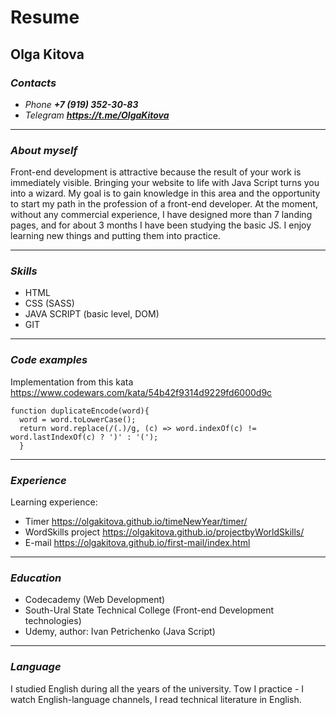 # Resume
## Olga Kitova

### ***Contacts***
+ _Phone_ ***+7 (919) 352-30-83***
+ _Telegram_ ***<https://t.me/OlgaKitova>***

---

### ***About myself***

Front-end development is attractive because the result of your work is immediately visible. Bringing your website to life with Java Script turns you into a wizard.
My goal is to gain knowledge in this area and the opportunity to start my path in the profession of a front-end developer. 
At the moment, without any commercial experience, I have designed more than 7 landing pages, and for about 3 months I have been studying the basic JS. I enjoy learning new things and putting them into practice.

---

### ***Skills***

+ HTML
+ CSS (SASS)
+ JAVA SCRIPT (basic level, DOM)
+ GIT

---

### ***Code examples***

Implementation from this kata <https://www.codewars.com/kata/54b42f9314d9229fd6000d9c>

```
function duplicateEncode(word){
  word = word.toLowerCase();
  return word.replace(/(.)/g, (c) => word.indexOf(c) != word.lastIndexOf(c) ? ')' : '(');
  }
  ```
---

### ***Experience***

Learning experience:
+  Timer <https://olgakitova.github.io/timeNewYear/timer/>
+  WordSkills project <https://olgakitova.github.io/projectbyWorldSkills/>
+  E-mail <https://olgakitova.github.io/first-mail/index.html>

---

### ***Education***

+ Codecademy (Web Development)
+ South-Ural State Technical College (Front-end Development technologies)
+ Udemy, author: Ivan Petrichenko (Java Script)

---

### ***Language*** 

I studied English during all the years of the university. Тow I practice - I watch English-language channels, I read technical literature in English.
